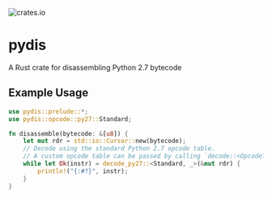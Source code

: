 ![crates.io](https://img.shields.io/crates/v/pydis.svg)

# pydis

A Rust crate for disassembling Python 2.7 bytecode

## Example Usage

```rust
use pydis::prelude::*;
use pydis::opcode::py27::Standard;

fn disassemble(bytecode: &[u8]) {
    let mut rdr = std::io::Cursor::new(bytecode);
    // Decode using the standard Python 2.7 opcode table.
    // A custom opcode table can be passed by calling `decode::<OpcodeTable, _>(source)`
    while let Ok(instr) = decode_py27::<Standard, _>(&mut rdr) {
        println!("{:#?}", instr);
    }
}
```
